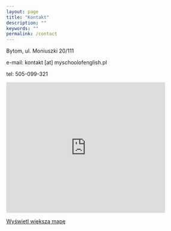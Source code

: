 ```yaml
---
layout: page
title: "Kontakt"
description: ""
keywords: ""
permalink: /contact
---
```


Bytom, ul. Moniuszki 20/111

e-mail: <span class="email">kontakt [at] myschoolofenglish.pl</span>

tel: 505-099-321

<iframe width="425" height="350" frameborder="0" scrolling="no" marginheight="0" marginwidth="0" src="https://maps.google.pl/maps?f=q&amp;source=s_q&amp;hl=pl&amp;geocode=&amp;q=bytom+moniuszki+20&amp;aq=&amp;sll=50.347761,18.920431&amp;sspn=0.03582,0.063429&amp;ie=UTF8&amp;hq=&amp;hnear=Stanis%C5%82awa+Moniuszki+20,+Bytom,+%C5%9Bl%C4%85skie&amp;t=m&amp;ll=50.35039,18.920259&amp;spn=0.019169,0.036478&amp;z=14&amp;iwloc=A&amp;output=embed"></iframe>

[Wyświetl większą mapę](https://maps.google.pl/maps?f=q&amp;source=embed&amp;hl=pl&amp;geocode=&amp;q=bytom+moniuszki+20&amp;aq=&amp;sll=50.347761,18.920431&amp;sspn=0.03582,0.063429&amp;ie=UTF8&amp;hq=&amp;hnear=Stanis%C5%82awa+Moniuszki+20,+Bytom,+%C5%9Bl%C4%85skie&amp;t=m&amp;ll=50.35039,18.920259&amp;spn=0.019169,0.036478&amp;z=14&amp;iwloc=A)